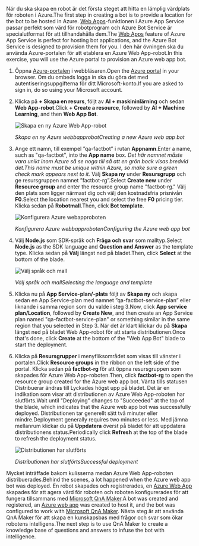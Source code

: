 <span data-ttu-id="40eab-101">När du ska skapa en robot är det första steget att hitta en lämplig värdplats för roboten i Azure.</span><span class="sxs-lookup"><span data-stu-id="40eab-101">The first step in creating a bot is to provide a location for the bot to be hosted in Azure.</span></span> <span data-ttu-id="40eab-102">[Web Apps](https://azure.microsoft.com/services/app-service/web/)-funktionen i Azure App Service passar perfekt som värd för robotprogram och Azure Bot Service är specialutformat för att tillhandahålla dem.</span><span class="sxs-lookup"><span data-stu-id="40eab-102">The [Web Apps](https://azure.microsoft.com/services/app-service/web/) feature of Azure App Service is perfect for hosting bot applications, and the Azure Bot Service is designed to provision them for you.</span></span> <span data-ttu-id="40eab-103">I den här övningen ska du använda Azure-portalen för att etablera en Azure Web App-robot.</span><span class="sxs-lookup"><span data-stu-id="40eab-103">In this exercise, you will use the Azure portal to provision an Azure web app bot.</span></span>

1. <span data-ttu-id="40eab-104">Öppna [Azure-portalen](https://portal.azure.com/?azure-portal=true) i webbläsaren.</span><span class="sxs-lookup"><span data-stu-id="40eab-104">Open the [Azure portal](https://portal.azure.com/?azure-portal=true) in your browser.</span></span> <span data-ttu-id="40eab-105">Om du ombeds logga in ska du göra det med autentiseringsuppgifterna för ditt Microsoft-konto.</span><span class="sxs-lookup"><span data-stu-id="40eab-105">If you are asked to sign in, do so using your Microsoft account.</span></span>

1. <span data-ttu-id="40eab-106">Klicka på **+ Skapa en resurs**, följt av **AI + maskininlärning** och sedan **Web App-robot**.</span><span class="sxs-lookup"><span data-stu-id="40eab-106">Click **+ Create a resource**, followed by **AI + Machine Learning**, and then **Web App Bot**.</span></span>
 
    ![Skapa en ny Azure Web App-robot](../images/new-bot-service.png)

    <span data-ttu-id="40eab-108">_Skapa en ny Azure webbapprobot_</span><span class="sxs-lookup"><span data-stu-id="40eab-108">_Creating a new Azure web app bot_</span></span>
  
1. <span data-ttu-id="40eab-109">Ange ett namn, till exempel ”qa-factbot” i rutan **Appnamn**.</span><span class="sxs-lookup"><span data-stu-id="40eab-109">Enter a name, such as "qa-factbot", into the **App name** box.</span></span> <span data-ttu-id="40eab-110">*Det här namnet måste vara unikt inom Azure så se noga till så att en grön bock visas bredvid det.*</span><span class="sxs-lookup"><span data-stu-id="40eab-110">*This name must be unique within Azure, so make sure a green check mark appears next to it.*</span></span> <span data-ttu-id="40eab-111">Välj **Skapa ny** under **Resursgrupp** och ge resursgruppen namnet ”factbot-rg”.</span><span class="sxs-lookup"><span data-stu-id="40eab-111">Select **Create new** under **Resource group** and enter the resource group name "factbot-rg."</span></span> <span data-ttu-id="40eab-112">Välj den plats som ligger närmast dig och välj den kostnadsfria prisnivån **F0**.</span><span class="sxs-lookup"><span data-stu-id="40eab-112">Select the location nearest you and select the free **F0** pricing tier.</span></span> <span data-ttu-id="40eab-113">Klicka sedan på **Robotmall**.</span><span class="sxs-lookup"><span data-stu-id="40eab-113">Then, click **Bot template**.</span></span>

    ![Konfigurera Azure webapproboten](../images/portal-start-bot-creation.png)

    <span data-ttu-id="40eab-115">_Konfigurera Azure webbapproboten_</span><span class="sxs-lookup"><span data-stu-id="40eab-115">_Configuring the Azure web app bot_</span></span>

1. <span data-ttu-id="40eab-116">Välj **Node.js** som SDK-språk och **Fråga och svar** som malltyp.</span><span class="sxs-lookup"><span data-stu-id="40eab-116">Select **Node.js** as the SDK language and **Question and Answer** as the template type.</span></span> <span data-ttu-id="40eab-117">Klicka sedan på **Välj** längst ned på bladet.</span><span class="sxs-lookup"><span data-stu-id="40eab-117">Then, click **Select** at the bottom of the blade.</span></span>   
  
    ![Välj språk och mall](../images/portal-select-template.png)

    <span data-ttu-id="40eab-119">_Välj språk och mall_</span><span class="sxs-lookup"><span data-stu-id="40eab-119">_Selecting the language and template_</span></span>

1. <span data-ttu-id="40eab-120">Klicka nu på **App Service-plan/-plats** följt av **Skapa ny** och skapa sedan en App Service-plan med namnet ”qa-factbot-service-plan” eller liknande i samma region som du valde i steg 3.</span><span class="sxs-lookup"><span data-stu-id="40eab-120">Now, click **App service plan/Location**, followed by **Create New**, and then create an App Service plan named "qa-factbot-service-plan" or something similar in the same region that you selected in Step 3.</span></span> <span data-ttu-id="40eab-121">När det är klart klickar du på **Skapa** längst ned på bladet Web App-robot för att starta distributionen.</span><span class="sxs-lookup"><span data-stu-id="40eab-121">Once that's done, click **Create** at the bottom of the "Web App Bot" blade to start the deployment.</span></span> 

1. <span data-ttu-id="40eab-122">Klicka på **Resursgrupper** i menyfliksområdet som visas till vänster i portalen.</span><span class="sxs-lookup"><span data-stu-id="40eab-122">Click **Resource groups** in the ribbon on the left side of the portal.</span></span> <span data-ttu-id="40eab-123">Klicka sedan på **factbot-rg** för att öppna resursgruppen som skapades för Azure Web App-roboten.</span><span class="sxs-lookup"><span data-stu-id="40eab-123">Then, click **factbot-rg** to open the resource group created for the Azure web app bot.</span></span> <span data-ttu-id="40eab-124">Vänta tills statusen Distribuerar ändras till Lyckades högst upp på bladet. Det är en indikation som visar att distributionen av Azure Web App-roboten har slutförts.</span><span class="sxs-lookup"><span data-stu-id="40eab-124">Wait until "Deploying" changes to "Succeeded" at the top of the blade, which indicates that the Azure web app bot was successfully deployed.</span></span> <span data-ttu-id="40eab-125">Distributionen tar generellt sätt två minuter eller mindre.</span><span class="sxs-lookup"><span data-stu-id="40eab-125">Deployment generally requires two minutes or less.</span></span> <span data-ttu-id="40eab-126">Med jämna mellanrum klickar du på **Uppdatera** överst på bladet för att uppdatera distributionens status.</span><span class="sxs-lookup"><span data-stu-id="40eab-126">Periodically click **Refresh** at the top of the blade to refresh the deployment status.</span></span>

    ![Distributionen har slutförts](../images/deployment-succeeded.png)

    <span data-ttu-id="40eab-128">_Distributionen har slutförts_</span><span class="sxs-lookup"><span data-stu-id="40eab-128">_Successful deployment_</span></span>
  
<span data-ttu-id="40eab-129">Mycket inträffade bakom kulisserna medan Azure Web App-roboten distribuerades.</span><span class="sxs-lookup"><span data-stu-id="40eab-129">Behind the scenes, a lot happened when the Azure web app bot was deployed.</span></span> <span data-ttu-id="40eab-130">En robot skapades och registrerades, en [Azure Web App](https://azure.microsoft.com/services/app-service/web/) skapades för att agera värd för roboten och roboten konfigurerades för att fungera tillsammans med [Microsoft QnA Maker](https://www.qnamaker.ai/).</span><span class="sxs-lookup"><span data-stu-id="40eab-130">A bot was created and registered, an [Azure web app](https://azure.microsoft.com/services/app-service/web/) was created to host it, and the bot was configured to work with [Microsoft QnA Maker](https://www.qnamaker.ai/).</span></span> <span data-ttu-id="40eab-131">Nästa steg är att använda QnA Maker för att skapa en kunskapsbas med frågor och svar som ökar robotens intelligens.</span><span class="sxs-lookup"><span data-stu-id="40eab-131">The next step is to use QnA Maker to create a knowledge base of questions and answers to infuse the bot with intelligence.</span></span>